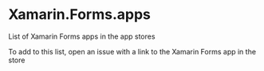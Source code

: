 # Xamarin.Forms.apps

List of Xamarin Forms apps in the app stores

To add to this list, open an issue with a link to the Xamarin Forms app in the store
